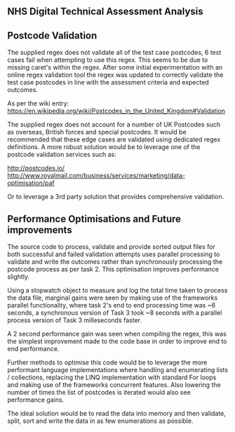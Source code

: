 ## NHS Digital Technical Assessment Analysis

## Postcode Validation
The supplied regex does not validate all of the test case postcodes, 6 test cases fail when attempting to use this regex. This seems to be due to missing
caret's within the regex. After some initial experimentation with an online regex validation tool the regex was updated to correctly validate the test case
postcodes in line with the assessment criteria and expected outcomes.

As per the wiki entry: https://en.wikipedia.org/wiki/Postcodes_in_the_United_Kingdom#Validation

The supplied regex does not account for a number of UK Postcodes such as overseas, British forces and special postcodes. It would be recommended
that these edge cases are validated using dedicated regex definitions. A more robust solution would be to leverage one of the postcode validation
services such as: 

http://postcodes.io/
http://www.royalmail.com/business/services/marketing/data-optimisation/paf

Or to leverage a 3rd party solution that provides comprehensive validation.

## Performance Optimisations and Future improvements
The source code to process, validate and provide sorted output files for both successful and failed validation attempts uses parallel processing
to validate and write the outcomes rather than synchronously processing the postcode process as per task 2. This optimisation 
improves performance slightly.

Using a stopwatch object to measure and log the total time taken to process the data file, marginal gains were seen by making use of the frameworks parallel functionality, where
task 2's end to end processing time was ~6 seconds, a synchronous version of Task 3 took ~8 seconds with a parallel process version of Task 3 milleseconds
faster.

A 2 second performance gain was seen when compiling the regex, this was the simplest improvement made to the code base in order to improve end to end performance.

Further methods to optimise this code would be to leverage the more performant language implementations where handling and enumerating lists / collections, replacing the LINQ
implementation with standard For loops and making use of the frameworks concurrent features. Also lowering the number of times the list of postcodes is iterated would also see performance gains.

The ideal solution would be to read the data into memory and then validate, split, sort and write the data in as few enumerations as possible.
